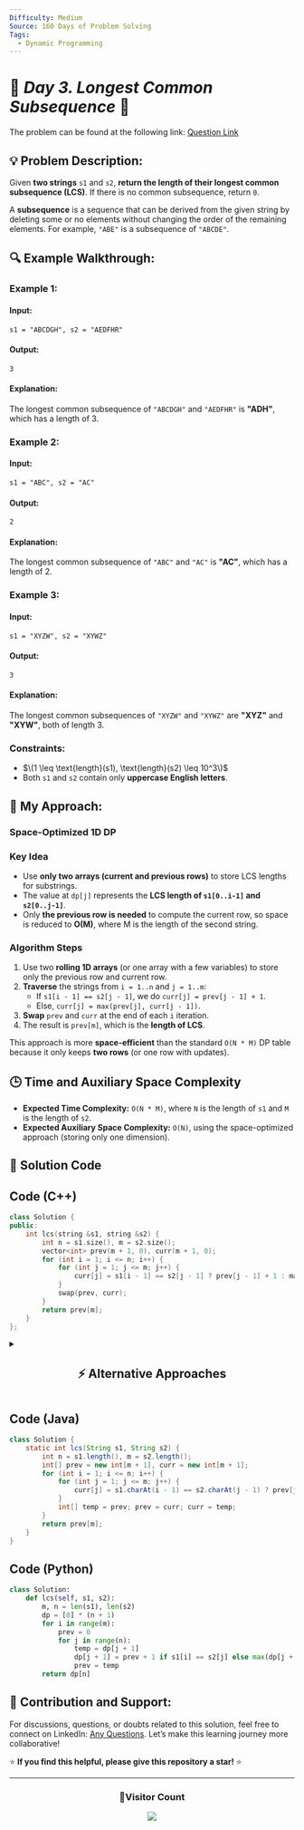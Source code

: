 ```yaml
---
Difficulty: Medium  
Source: 160 Days of Problem Solving  
Tags:
  - Dynamic Programming
---
```


# 🚀 _Day 3. Longest Common Subsequence_ 🧠

The problem can be found at the following link: [Question Link](https://www.geeksforgeeks.org/batch/gfg-160-problems/track/dynamic-programming-gfg-160/problem/longest-common-subsequence-1587115620)

## 💡 **Problem Description:**

Given **two strings** `s1` and `s2`, **return the length of their longest common subsequence (LCS)**. If there is no common subsequence, return `0`.  

A **subsequence** is a sequence that can be derived from the given string by deleting some or no elements without changing the order of the remaining elements. For example, `"ABE"` is a subsequence of `"ABCDE"`.  

## 🔍 **Example Walkthrough:**

### **Example 1:**  

#### **Input:**  
```
s1 = "ABCDGH", s2 = "AEDFHR"
```

#### **Output:**  
```
3
```

#### **Explanation:**  
The longest common subsequence of `"ABCDGH"` and `"AEDFHR"` is **"ADH"**, which has a length of 3.  


### **Example 2:**  

#### **Input:**  
```
s1 = "ABC", s2 = "AC"
```

#### **Output:**  
```
2
```

#### **Explanation:**  
The longest common subsequence of `"ABC"` and `"AC"` is **"AC"**, which has a length of 2.  


### **Example 3:**  

#### **Input:**  
```
s1 = "XYZW", s2 = "XYWZ"
```

#### **Output:**  
```
3
```

#### **Explanation:**  
The longest common subsequences of `"XYZW"` and `"XYWZ"` are **"XYZ"** and **"XYW"**, both of length 3.  


### **Constraints:**  
- $\(1 \leq \text{length}(s1), \text{length}(s2) \leq 10^3\)$  
- Both `s1` and `s2` contain only **uppercase English letters**.  


## 🎯 **My Approach:**

### **Space-Optimized 1D DP**

### **Key Idea**  
- Use **only two arrays (current and previous rows)** to store LCS lengths for substrings.
- The value at `dp[j]` represents the **LCS length of `s1[0..i-1]` and `s2[0..j-1]`**.
- Only **the previous row is needed** to compute the current row, so space is reduced to **O(M)**, where M is the length of the second string.

### **Algorithm Steps**  
1. Use two **rolling 1D arrays** (or one array with a few variables) to store only the previous row and current row.  
2. **Traverse** the strings from `i = 1..n` and `j = 1..m`:  
   - If `s1[i - 1] == s2[j - 1]`, we do `curr[j] = prev[j - 1] + 1`.  
   - Else, `curr[j] = max(prev[j], curr[j - 1])`.  
3. **Swap** `prev` and `curr` at the end of each `i` iteration.  
4. The result is `prev[m]`, which is the **length of LCS**.  

This approach is more **space-efficient** than the standard `O(N * M)` DP table because it only keeps **two rows** (or one row with updates).  

## 🕒 **Time and Auxiliary Space Complexity** 

- **Expected Time Complexity:** `O(N * M)`, where `N` is the length of `s1` and `M` is the length of `s2`.  
- **Expected Auxiliary Space Complexity:** `O(N)`, using the space-optimized approach (storing only one dimension).  



## 📝 **Solution Code**

## **Code (C++)**

```cpp
class Solution {
public:
    int lcs(string &s1, string &s2) {
        int n = s1.size(), m = s2.size();
        vector<int> prev(m + 1, 0), curr(m + 1, 0);
        for (int i = 1; i <= n; i++) {
            for (int j = 1; j <= m; j++) {
                curr[j] = s1[i - 1] == s2[j - 1] ? prev[j - 1] + 1 : max(prev[j], curr[j - 1]);
            }
            swap(prev, curr);
        }
        return prev[m];
    }
};
```


<details>
<summary><h2 align="center">⚡ Alternative Approaches</h2></summary>


## **2️⃣ Dynamic Programming with 2D Table (O(N * M) Time, O(N * M) Space)**

### **Algorithm Steps:**
1. Create a 2D table `dp` where `dp[i][j]` stores the **length of the LCS of s1[0..i-1] and s2[0..j-1]**.
2. If characters match, `dp[i][j] = dp[i-1][j-1] + 1`.
3. If characters don't match, `dp[i][j] = max(dp[i-1][j], dp[i][j-1])`.
4. Return `dp[n][m]`, the LCS length.

```cpp
class Solution {
public:
    int lcs(string &s1, string &s2) {
        int n = s1.size(), m = s2.size();
        vector<vector<int>> dp(n + 1, vector<int>(m + 1, 0));
        for (int i = 1; i <= n; i++) {
            for (int j = 1; j <= m; j++) {
                if (s1[i - 1] == s2[j - 1]) dp[i][j] = dp[i - 1][j - 1] + 1;
                else dp[i][j] = max(dp[i - 1][j], dp[i][j - 1]);
            }
        }
        return dp[n][m];
    }
};
```
🔹 **Easier to visualize** the DP table.  
🔹 **Simpler to reconstruct** the actual LCS if needed.  


## **3️⃣ Recursive + Memoization (Top-Down DP, O(N * M))**

### **Algorithm Steps:**  
1. Define a function `helper(i, j)` that returns the LCS of `s1[0..i-1]` and `s2[0..j-1]`.  
2. If characters match, `1 + helper(i-1, j-1)`.  
3. Otherwise, `max(helper(i-1, j), helper(i, j-1))`.  
4. Use a 2D memo array `dp[i][j]` to **avoid recalculations**.

```cpp
class Solution {
public:
    int lcs(string &s1, string &s2) {
        int n = s1.size(), m = s2.size();
        vector<vector<int>> dp(n + 1, vector<int>(m + 1, -1));
        return helper(s1, s2, n, m, dp);
    }
    int helper(string &s1, string &s2, int i, int j, vector<vector<int>> &dp) {
        if (i == 0 || j == 0) return 0;
        if (dp[i][j] != -1) return dp[i][j];
        if (s1[i - 1] == s2[j - 1]) 
            return dp[i][j] = 1 + helper(s1, s2, i - 1, j - 1, dp);
        return dp[i][j] = max(helper(s1, s2, i - 1, j, dp), helper(s1, s2, i, j - 1, dp));
    }
};
```

🔹 **Top-down approach** can be more intuitive for some.  
🔹 **Same `O(N*M)` complexity** with memoization.  




## **📊 Comparison of Approaches**

| **Approach**                          | ⏱️ **Time Complexity** | 🗂️ **Space Complexity** | ✅ **Pros**                              | ⚠️ **Cons**                       |
|----------------------------------|--------------------|-----------------|---------------------------------|---------------------------------|
| **Space-Optimized 1D DP**       | 🟢 O(N * M)       | 🟢 O(N)              | Memory efficient          | No reconstruction |
| **2D Dynamic Programming**      | 🟢 O(N * M)       | 🔴 O(N * M)      | Full table stored          | Higher space usage  |
| **Memoized Recursive**          | 🟢 O(N * M)       | 🟡 O(N * M)         | Intuitive for some         | Needs recursion overhead |


## 💡 **Best Choice?**
- ✅ Use **Space-Optimized 1D DP** for **length-only** queries.
- ✅ Use **2D DP with Backtracking** if you need to **recover the actual LCS string**.
- ✅ Use **Recursive + Memoization** for **simple coding competitions** (top-down is intuitive for some coders).


</details>



## **Code (Java)**

```java
class Solution {
    static int lcs(String s1, String s2) {
        int n = s1.length(), m = s2.length();
        int[] prev = new int[m + 1], curr = new int[m + 1];
        for (int i = 1; i <= n; i++) {
            for (int j = 1; j <= m; j++) {
                curr[j] = s1.charAt(i - 1) == s2.charAt(j - 1) ? prev[j - 1] + 1 : Math.max(prev[j], curr[j - 1]);
            }
            int[] temp = prev; prev = curr; curr = temp;
        }
        return prev[m];
    }
}
```


## **Code (Python)**

```python
class Solution:
    def lcs(self, s1, s2):
        m, n = len(s1), len(s2)
        dp = [0] * (n + 1)
        for i in range(m):
            prev = 0
            for j in range(n):
                temp = dp[j + 1]
                dp[j + 1] = prev + 1 if s1[i] == s2[j] else max(dp[j + 1], dp[j])
                prev = temp
        return dp[n]
```

## 🎯 **Contribution and Support:**

For discussions, questions, or doubts related to this solution, feel free to connect on LinkedIn: [Any Questions](https://www.linkedin.com/in/het-patel-8b110525a/). Let’s make this learning journey more collaborative!  

⭐ **If you find this helpful, please give this repository a star!** ⭐  

--- 

<div align="center">
  <h3><b>📍Visitor Count</b></h3>
</div>

<p align="center">
  <img src="https://profile-counter.glitch.me/Hunterdii/count.svg" />
</p>
